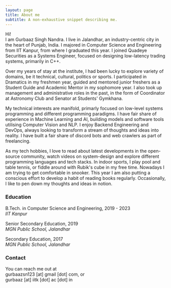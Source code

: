```yaml
---
layout: page
title: About me
subtitle: A non-exhaustive snippet describing me.
---
```


Hi!<br>
I am Gurbaaz Singh Nandra. I live in Jalandhar, an industry-centric city in the heart of Punjab, India. I majored in Computer Science and Engineering from IIT Kanpur, from where I graduated this year. I joined Quadeye Securities as a Systems Engineer, focused on designing low-latency trading systems, primarily in C++. 

Over my years of stay at the institute, I had been lucky to explore variety of domains, be it technical, cultural, politics or sports. I participated in Dramatics in my freshmen year, guided and mentored junior freshers as a Student Guide and Academic Mentor in my sophomore year. I also took up management and administrative roles in the past, in the form of Coordinator at Astronomy Club and Senator at Students' Gymkhana.

My technical interests are manifold, primarly focused on low-level systems programming and different programming paradigms. I have fair share of experience in Machine Learning and AI, building models and software tools utilising Computer Vision and NLP. I enjoy Backend Engineering and DevOps, always looking to transform a stream of thoughts and ideas into reality. I have built a fair share of discord bots and web crawlers as part of freelancing.

As my tech hobbies, I love to read about latest developments in the open-source community, watch videos on system-design and explore different programming languages and tech stacks. In indoor sports, I play pool and table tennis, or fiddle around with Rubik's cube in my free time. Nowadays I am trying to get comfortable in snooker. This year I am also putting a conscious effort to develop a habit of reading books regularly. Occasionally, I like to pen down my thoughts and ideas in notion.

### Education

<i class="fa fa-graduation-cap"></i>
B.Tech. in Computer Science and Engineering, 2019 - 2023<br>
*IIT Kanpur*

<i class="fa fa-graduation-cap"></i>
Senior Secondary Education, 2019<br>
*MGN Public School, Jalandhar*

<i class="fa fa-graduation-cap"></i>
Secondary Education, 2017<br>
*MGN Public School, Jalandhar*

### Contact

You can reach me out at <br>
<span class="mark">gurbaazsn123 [at] gmail [dot] com</span>, or <br>
<span class="mark">gurbaaz [at] iitk [dot] ac [dot] in</span>


